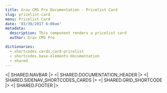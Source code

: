 ```yaml
---
title: Grav CMS Pro Documentation - Pricelist Card
slug: pricelist-card
menu: Pricelist Card
date: '03/30/2017 6:00am'
metadata:
  description: This component renders a pricelist card
  author: Grav CMS Pro

dictionaries:
  - shortcodes.cards.card-pricelist
  - shortcodes.base-elements-documentation
  - shared
---
```


<| SHARED.NAVBAR |>
<| SHARED.DOCUMENTATION_HEADER |>
<| SHARED.SIDENAV_SHORTCODES_CARDS |>
<| SHARED.GRID_SHORTCODE |>
<| SHARED.FOOTER |>
